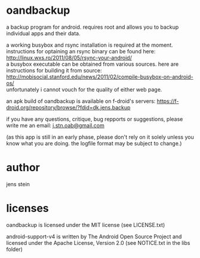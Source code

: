 oandbackup
=======
a backup program for android. requires root and allows you to backup individual apps and their data.

a working busybox and rsync installation is required at the moment.   
instructions for optaining an rsync binary can be found here: http://linux.wxs.ro/2011/08/05/rsync-your-android/  
a busybox executable can be obtained from various sources. here are instructions for building it from source: http://mobisocial.stanford.edu/news/2011/02/compile-busybox-on-android-os/   
unfortunately i cannot vouch for the quality of either web page.

an apk build of oandbackup is available on f-droid's servers: https://f-droid.org/repository/browse/?fdid=dk.jens.backup

if you have any questions, critique, bug repports or suggestions, please write me an email: j.stn.oab@gmail.com 

(as this app is still in an early phase, please don't rely on it solely unless you know what you are doing. the logfile format may be subject to change.)

author
======
jens stein

licenses
=======
oandbackup is licensed under the MIT license (see LICENSE.txt)

android-support-v4 is written by The Android Open Source Project and licensed under the Apache License, Version 2.0 (see NOTICE.txt in the libs folder)
